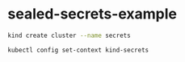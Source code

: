 # sealed-secrets-example


```bash
kind create cluster --name secrets

kubectl config set-context kind-secrets



```